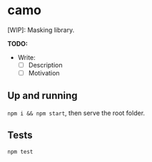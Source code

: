 # camo

[WIP]: Masking library.

**TODO:**

- Write:
    - [ ] Description
    - [ ] Motivation

## Up and running

`npm i && npm start`, then serve the root folder.

## Tests

`npm test`
